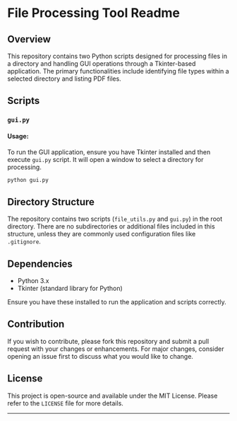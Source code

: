  # File Processing Tool Readme

## Overview

This repository contains two Python scripts designed for processing files in a directory and handling GUI operations through a Tkinter-based application. The primary functionalities include identifying file types within a selected directory and listing PDF files.

## Scripts

### `gui.py`

#### Usage:
To run the GUI application, ensure you have Tkinter installed and then execute `gui.py` script. It will open a window to select a directory for processing.

```bash
python gui.py
```

## Directory Structure

The repository contains two scripts (`file_utils.py` and `gui.py`) in the root directory. There are no subdirectories or additional files included in this structure, unless they are commonly used configuration files like `.gitignore`.

## Dependencies

- Python 3.x
- Tkinter (standard library for Python)

Ensure you have these installed to run the application and scripts correctly.

## Contribution

If you wish to contribute, please fork this repository and submit a pull request with your changes or enhancements. For major changes, consider opening an issue first to discuss what you would like to change.

## License

This project is open-source and available under the MIT License. Please refer to the `LICENSE` file for more details.

---
